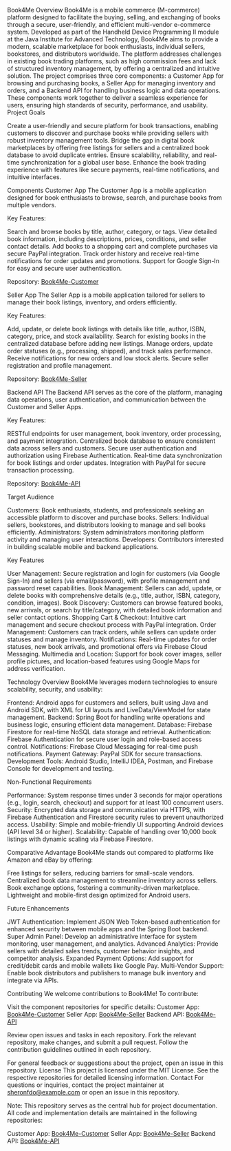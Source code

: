 Book4Me
Overview
Book4Me is a mobile commerce (M-commerce) platform designed to facilitate the buying, selling, and exchanging of books through a secure, user-friendly, and efficient multi-vendor e-commerce system. Developed as part of the Handheld Device Programming II module at the Java Institute for Advanced Technology, Book4Me aims to provide a modern, scalable marketplace for book enthusiasts, individual sellers, bookstores, and distributors worldwide. The platform addresses challenges in existing book trading platforms, such as high commission fees and lack of structured inventory management, by offering a centralized and intuitive solution.
The project comprises three core components: a Customer App for browsing and purchasing books, a Seller App for managing inventory and orders, and a Backend API for handling business logic and data operations. These components work together to deliver a seamless experience for users, ensuring high standards of security, performance, and usability.
Project Goals

Create a user-friendly and secure platform for book transactions, enabling customers to discover and purchase books while providing sellers with robust inventory management tools.
Bridge the gap in digital book marketplaces by offering free listings for sellers and a centralized book database to avoid duplicate entries.
Ensure scalability, reliability, and real-time synchronization for a global user base.
Enhance the book trading experience with features like secure payments, real-time notifications, and intuitive interfaces.

Components
Customer App
The Customer App is a mobile application designed for book enthusiasts to browse, search, and purchase books from multiple vendors.

Key Features:

Search and browse books by title, author, category, or tags.
View detailed book information, including descriptions, prices, conditions, and seller contact details.
Add books to a shopping cart and complete purchases via secure PayPal integration.
Track order history and receive real-time notifications for order updates and promotions.
Support for Google Sign-In for easy and secure user authentication.


Repository: [Book4Me-Customer](https://github.com/sheronfdo/Books-For-Me-Customer)


Seller App
The Seller App is a mobile application tailored for sellers to manage their book listings, inventory, and orders efficiently.

Key Features:

Add, update, or delete book listings with details like title, author, ISBN, category, price, and stock availability.
Search for existing books in the centralized database before adding new listings.
Manage orders, update order statuses (e.g., processing, shipped), and track sales performance.
Receive notifications for new orders and low stock alerts.
Secure seller registration and profile management.


Repository: [Book4Me-Seller](https://github.com/sheronfdo/Books-For-Me-Seller)


Backend API
The Backend API serves as the core of the platform, managing data operations, user authentication, and communication between the Customer and Seller Apps.

Key Features:

RESTful endpoints for user management, book inventory, order processing, and payment integration.
Centralized book database to ensure consistent data across sellers and customers.
Secure user authentication and authorization using Firebase Authentication.
Real-time data synchronization for book listings and order updates.
Integration with PayPal for secure transaction processing.


Repository: [Book4Me-API](https://github.com/sheronfdo/Books-For-Me-API)


Target Audience

Customers: Book enthusiasts, students, and professionals seeking an accessible platform to discover and purchase books.
Sellers: Individual sellers, bookstores, and distributors looking to manage and sell books efficiently.
Administrators: System administrators monitoring platform activity and managing user interactions.
Developers: Contributors interested in building scalable mobile and backend applications.

Key Features

User Management: Secure registration and login for customers (via Google Sign-In) and sellers (via email/password), with profile management and password reset capabilities.
Book Management: Sellers can add, update, or delete books with comprehensive details (e.g., title, author, ISBN, category, condition, images).
Book Discovery: Customers can browse featured books, new arrivals, or search by title/category, with detailed book information and seller contact options.
Shopping Cart & Checkout: Intuitive cart management and secure checkout process with PayPal integration.
Order Management: Customers can track orders, while sellers can update order statuses and manage inventory.
Notifications: Real-time updates for order statuses, new book arrivals, and promotional offers via Firebase Cloud Messaging.
Multimedia and Location: Support for book cover images, seller profile pictures, and location-based features using Google Maps for address verification.

Technology Overview
Book4Me leverages modern technologies to ensure scalability, security, and usability:

Frontend: Android apps for customers and sellers, built using Java and Android SDK, with XML for UI layouts and LiveData/ViewModel for state management.
Backend: Spring Boot for handling write operations and business logic, ensuring efficient data management.
Database: Firebase Firestore for real-time NoSQL data storage and retrieval.
Authentication: Firebase Authentication for secure user login and role-based access control.
Notifications: Firebase Cloud Messaging for real-time push notifications.
Payment Gateway: PayPal SDK for secure transactions.
Development Tools: Android Studio, IntelliJ IDEA, Postman, and Firebase Console for development and testing.

Non-Functional Requirements

Performance: System response times under 3 seconds for major operations (e.g., login, search, checkout) and support for at least 100 concurrent users.
Security: Encrypted data storage and communication via HTTPS, with Firebase Authentication and Firestore security rules to prevent unauthorized access.
Usability: Simple and mobile-friendly UI supporting Android devices (API level 34 or higher).
Scalability: Capable of handling over 10,000 book listings with dynamic scaling via Firebase Firestore.

Comparative Advantage
Book4Me stands out compared to platforms like Amazon and eBay by offering:

Free listings for sellers, reducing barriers for small-scale vendors.
Centralized book data management to streamline inventory across sellers.
Book exchange options, fostering a community-driven marketplace.
Lightweight and mobile-first design optimized for Android users.

Future Enhancements

JWT Authentication: Implement JSON Web Token-based authentication for enhanced security between mobile apps and the Spring Boot backend.
Super Admin Panel: Develop an administrative interface for system monitoring, user management, and analytics.
Advanced Analytics: Provide sellers with detailed sales trends, customer behavior insights, and competitor analysis.
Expanded Payment Options: Add support for credit/debit cards and mobile wallets like Google Pay.
Multi-Vendor Support: Enable book distributors and publishers to manage bulk inventory and integrate via APIs.

Contributing
We welcome contributions to Book4Me! To contribute:

Visit the component repositories for specific details:
Customer App: [Book4Me-Customer](https://github.com/sheronfdo/Books-For-Me-Customer)
Seller App: [Book4Me-Seller](https://github.com/sheronfdo/Books-For-Me-Seller)
Backend API: [Book4Me-API](https://github.com/sheronfdo/Books-For-Me-API)


Review open issues and tasks in each repository.
Fork the relevant repository, make changes, and submit a pull request.
Follow the contribution guidelines outlined in each repository.

For general feedback or suggestions about the project, open an issue in this repository.
License
This project is licensed under the MIT License. See the respective repositories for detailed licensing information.
Contact
For questions or inquiries, contact the project maintainer at sheronfdo@example.com or open an issue in this repository.

Note: This repository serves as the central hub for project documentation. All code and implementation details are maintained in the following repositories:

Customer App: [Book4Me-Customer](https://github.com/sheronfdo/Books-For-Me-Customer)
Seller App: [Book4Me-Seller](https://github.com/sheronfdo/Books-For-Me-Seller)
Backend API: [Book4Me-API](https://github.com/sheronfdo/Books-For-Me-API)

